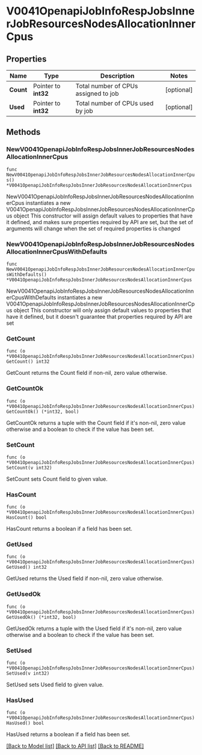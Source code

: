 # V0041OpenapiJobInfoRespJobsInnerJobResourcesNodesAllocationInnerCpus

## Properties

Name | Type | Description | Notes
------------ | ------------- | ------------- | -------------
**Count** | Pointer to **int32** | Total number of CPUs assigned to job | [optional] 
**Used** | Pointer to **int32** | Total number of CPUs used by job | [optional] 

## Methods

### NewV0041OpenapiJobInfoRespJobsInnerJobResourcesNodesAllocationInnerCpus

`func NewV0041OpenapiJobInfoRespJobsInnerJobResourcesNodesAllocationInnerCpus() *V0041OpenapiJobInfoRespJobsInnerJobResourcesNodesAllocationInnerCpus`

NewV0041OpenapiJobInfoRespJobsInnerJobResourcesNodesAllocationInnerCpus instantiates a new V0041OpenapiJobInfoRespJobsInnerJobResourcesNodesAllocationInnerCpus object
This constructor will assign default values to properties that have it defined,
and makes sure properties required by API are set, but the set of arguments
will change when the set of required properties is changed

### NewV0041OpenapiJobInfoRespJobsInnerJobResourcesNodesAllocationInnerCpusWithDefaults

`func NewV0041OpenapiJobInfoRespJobsInnerJobResourcesNodesAllocationInnerCpusWithDefaults() *V0041OpenapiJobInfoRespJobsInnerJobResourcesNodesAllocationInnerCpus`

NewV0041OpenapiJobInfoRespJobsInnerJobResourcesNodesAllocationInnerCpusWithDefaults instantiates a new V0041OpenapiJobInfoRespJobsInnerJobResourcesNodesAllocationInnerCpus object
This constructor will only assign default values to properties that have it defined,
but it doesn't guarantee that properties required by API are set

### GetCount

`func (o *V0041OpenapiJobInfoRespJobsInnerJobResourcesNodesAllocationInnerCpus) GetCount() int32`

GetCount returns the Count field if non-nil, zero value otherwise.

### GetCountOk

`func (o *V0041OpenapiJobInfoRespJobsInnerJobResourcesNodesAllocationInnerCpus) GetCountOk() (*int32, bool)`

GetCountOk returns a tuple with the Count field if it's non-nil, zero value otherwise
and a boolean to check if the value has been set.

### SetCount

`func (o *V0041OpenapiJobInfoRespJobsInnerJobResourcesNodesAllocationInnerCpus) SetCount(v int32)`

SetCount sets Count field to given value.

### HasCount

`func (o *V0041OpenapiJobInfoRespJobsInnerJobResourcesNodesAllocationInnerCpus) HasCount() bool`

HasCount returns a boolean if a field has been set.

### GetUsed

`func (o *V0041OpenapiJobInfoRespJobsInnerJobResourcesNodesAllocationInnerCpus) GetUsed() int32`

GetUsed returns the Used field if non-nil, zero value otherwise.

### GetUsedOk

`func (o *V0041OpenapiJobInfoRespJobsInnerJobResourcesNodesAllocationInnerCpus) GetUsedOk() (*int32, bool)`

GetUsedOk returns a tuple with the Used field if it's non-nil, zero value otherwise
and a boolean to check if the value has been set.

### SetUsed

`func (o *V0041OpenapiJobInfoRespJobsInnerJobResourcesNodesAllocationInnerCpus) SetUsed(v int32)`

SetUsed sets Used field to given value.

### HasUsed

`func (o *V0041OpenapiJobInfoRespJobsInnerJobResourcesNodesAllocationInnerCpus) HasUsed() bool`

HasUsed returns a boolean if a field has been set.


[[Back to Model list]](../README.md#documentation-for-models) [[Back to API list]](../README.md#documentation-for-api-endpoints) [[Back to README]](../README.md)


